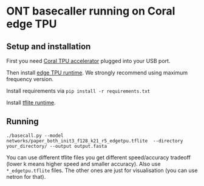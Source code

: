 # ONT basecaller running on Coral edge TPU

## Setup and installation

First you need [Coral TPU accelerator](https://coral.ai/products/accelerator/) plugged into your USB port.

Then install [edge TPU runtime](https://coral.ai/docs/accelerator/get-started#1-install-the-edge-tpu-runtime). We strongly recommend using maximum frequency version.

Install requirements via `pip install -r requirements.txt`

Install [tflite runtime](https://www.tensorflow.org/lite/guide/python).

## Running

`./basecall.py --model networks/paper_both_init3_f128_k21_r5_edgetpu.tflite  --directory your_directory/ --output output.fasta`

You can use different tflite files you get different speed/accuracy tradeoff (lower k means higher speed and smaller accuracy).
Also use `*_edgetpu.tflite` files. The other ones are just for visualisation (you can use netron for that).
